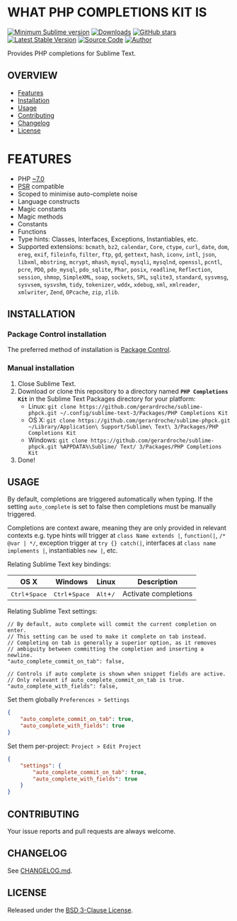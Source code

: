 # WHAT PHP COMPLETIONS KIT IS

[![Minimum Sublime version](https://img.shields.io/badge/sublime-%3E%3D%203.0-brightgreen.svg)](https://sublimetext.com) [![Downloads](https://img.shields.io/packagecontrol/dt/PHP%20Completions%20Kit.svg)](https://packagecontrol.io/packages/PHP%20Completions%20Kit) [![GitHub stars](https://img.shields.io/github/stars/gerardroche/sublime-phpck.svg)](https://github.com/gerardroche/sublime-phpck/stargazers) [![Latest Stable Version](https://img.shields.io/github/tag/gerardroche/sublime-phpck.svg?label=stable)](https://github.com/gerardroche/sublime-phpck/tags) [![Source Code](https://img.shields.io/badge/source-github-blue.svg)](https://github.com/gerardroche/sublime-phpck) [![Author](https://img.shields.io/badge/author-gerardroche-blue.svg)](https://twitter.com/gerardroche)

Provides PHP completions for Sublime Text.

## OVERVIEW

* [Features](#features)
* [Installation](#installation)
* [Usage](#usage)
* [Contributing](#contributing)
* [Changelog](#changelog)
* [License](#license)

# FEATURES

* PHP [~7.0](http://semver.org)
* [PSR](http://www.php-fig.org) compatible
* Scoped to minimise auto-complete noise
* Language constructs
* Magic constants
* Magic methods
* Constants
* Functions
* Type hints: Classes, Interfaces, Exceptions, Instantiables, etc.
* Supported extensions: `bcmath`, `bz2`, `calendar`, `Core`, `ctype`, `curl`, `date`, `dom`, `ereg`, `exif`, `fileinfo`, `filter`, `ftp`, `gd`, `gettext`, `hash`, `iconv`, `intl`, `json`, `libxml`, `mbstring`, `mcrypt`, `mhash`, `mysql`, `mysqli`, `mysqlnd`, `openssl`, `pcntl`, `pcre`, `PDO`, `pdo_mysql`, `pdo_sqlite`, `Phar`, `posix`, `readline`, `Reflection`, `session`, `shmop`, `SimpleXML`, `soap`, `sockets`, `SPL`, `sqlite3`, `standard`, `sysvmsg`, `sysvsem`, `sysvshm`, `tidy`, `tokenizer`, `wddx`, `xdebug`, `xml`, `xmlreader`, `xmlwriter`, `Zend`, `OPcache`, `zip`, `zlib`.

## INSTALLATION

### Package Control installation

The preferred method of installation is [Package Control](https://packagecontrol.io/browse/authors/gerardroche).

### Manual installation

1. Close Sublime Text.
2. Download or clone this repository to a directory named **`PHP Completions Kit`** in the Sublime Text Packages directory for your platform:
   * Linux: `git clone https://github.com/gerardroche/sublime-phpck.git ~/.config/sublime-text-3/Packages/PHP Completions Kit`
   * OS X: `git clone https://github.com/gerardroche/sublime-phpck.git ~/Library/Application\ Support/Sublime\ Text\ 3/Packages/PHP Completions Kit`
   * Windows: `git clone https://github.com/gerardroche/sublime-phpck.git %APPDATA%\Sublime/ Text/ 3/Packages/PHP Completions Kit`
3. Done!

## USAGE

By default, completions are triggered automatically when typing. If the setting `auto_complete` is set to false then completions must be manually triggered.

Completions are context aware, meaning they are only provided in relevant contexts e.g. type hints will trigger at `class Name extends |`, `function(|`, `/* @var | */`, exception trigger at `try {} catch(|`, interfaces at `class name implements |`, instantiables `new |`, etc.

Relating Sublime Text key bindings:

| OS X | Windows | Linux | Description |
|------|---------|-------|-------------|
| <kbd>Ctrl</kbd>+<kbd>Space</kbd> | <kbd>Ctrl</kbd>+<kbd>Space</kbd> | <kbd>Alt</kbd>+<kbd>/</kbd> | Activate completions |

Relating Sublime Text settings:

    // By default, auto complete will commit the current completion on enter.
    // This setting can be used to make it complete on tab instead.
    // Completing on tab is generally a superior option, as it removes
    // ambiguity between committing the completion and inserting a newline.
    "auto_complete_commit_on_tab": false,

    // Controls if auto complete is shown when snippet fields are active.
    // Only relevant if auto_complete_commit_on_tab is true.
    "auto_complete_with_fields": false,

Set them globally `Preferences > Settings`

```json
{
    "auto_complete_commit_on_tab": true,
    "auto_complete_with_fields": true
}
```

Set them per-project: `Project > Edit Project`

```json
{
    "settings": {
        "auto_complete_commit_on_tab": true,
        "auto_complete_with_fields": true
    }
}
```

## CONTRIBUTING

Your issue reports and pull requests are always welcome.

## CHANGELOG

See [CHANGELOG.md](CHANGELOG.md).

## LICENSE

Released under the [BSD 3-Clause License](LICENSE).
